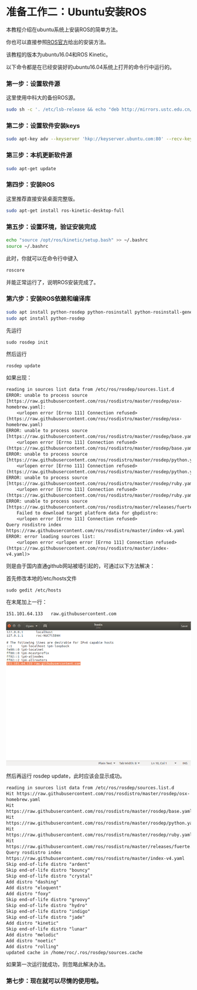 # 准备工作二：Ubuntu安装ROS

本教程介绍在ubuntu系统上安装ROS的简单方法。

你也可以直接参照[ROS官方](http://wiki.ros.org/kinetic/Installation/Ubuntu)给出的安装方法。

该教程的版本为ubuntu16.04和ROS Kinetic。

以下命令都是在已经安装好的ubuntu16.04系统上打开的命令行中运行的。

### 第一步：设置软件源

这里使用中科大的备份ROS源。

```bash
sudo sh -c '. /etc/lsb-release && echo "deb http://mirrors.ustc.edu.cn/ros/ubuntu/ `lsb_release -cs` main" > /etc/apt/sources.list.d/ros-latest.list'
```

### 第二步：设置软件安装keys

```bash
sudo apt-key adv --keyserver 'hkp://keyserver.ubuntu.com:80' --recv-key C1CF6E31E6BADE8868B172B4F42ED6FBAB17C654
```

### 第三步：本机更新软件源

```bash
sudo apt-get update
```

### 第四步：安装ROS

这里推荐直接安装桌面完整版。

```bash
sudo apt-get install ros-kinetic-desktop-full
```

### 第五步：设置环境，验证安装完成

```bash
echo "source /opt/ros/kinetic/setup.bash" >> ~/.bashrc
source ~/.bashrc
```

此时，你就可以在命令行中键入

```bash
roscore
```

并能正常运行了，说明ROS安装完成了。

### 第六步：安装ROS依赖和编译库

```bash
sudo apt install python-rosdep python-rosinstall python-rosinstall-generator python-wstool build-essential
sudo apt install python-rosdep
```

先运行

```
sudo rosdep init
```

然后运行

```
rosdep update
```

如果出现：

```
reading in sources list data from /etc/ros/rosdep/sources.list.d
ERROR: unable to process source [https://raw.githubusercontent.com/ros/rosdistro/master/rosdep/osx-homebrew.yaml]:
	<urlopen error [Errno 111] Connection refused> (https://raw.githubusercontent.com/ros/rosdistro/master/rosdep/osx-homebrew.yaml)
ERROR: unable to process source [https://raw.githubusercontent.com/ros/rosdistro/master/rosdep/base.yaml]:
	<urlopen error [Errno 111] Connection refused> (https://raw.githubusercontent.com/ros/rosdistro/master/rosdep/base.yaml)
ERROR: unable to process source [https://raw.githubusercontent.com/ros/rosdistro/master/rosdep/python.yaml]:
	<urlopen error [Errno 111] Connection refused> (https://raw.githubusercontent.com/ros/rosdistro/master/rosdep/python.yaml)
ERROR: unable to process source [https://raw.githubusercontent.com/ros/rosdistro/master/rosdep/ruby.yaml]:
	<urlopen error [Errno 111] Connection refused> (https://raw.githubusercontent.com/ros/rosdistro/master/rosdep/ruby.yaml)
ERROR: unable to process source [https://raw.githubusercontent.com/ros/rosdistro/master/releases/fuerte.yaml]:
	Failed to download target platform data for gbpdistro:
	<urlopen error [Errno 111] Connection refused>
Query rosdistro index https://raw.githubusercontent.com/ros/rosdistro/master/index-v4.yaml
ERROR: error loading sources list:
	<urlopen error <urlopen error [Errno 111] Connection refused> (https://raw.githubusercontent.com/ros/rosdistro/master/index-v4.yaml)>

```

则是由于国内直通github网站被墙引起的，可通过以下方法解决：

首先修改本地的/etc/hosts文件

```
sudo gedit /etc/hosts
```

在末尾加上一行：

```
151.101.64.133   raw.githubusercontent.com
```

![](imgs/host.png)

然后再运行 rosdep update，此时应该会显示成功。

```
reading in sources list data from /etc/ros/rosdep/sources.list.d
Hit https://raw.githubusercontent.com/ros/rosdistro/master/rosdep/osx-homebrew.yaml
Hit https://raw.githubusercontent.com/ros/rosdistro/master/rosdep/base.yaml
Hit https://raw.githubusercontent.com/ros/rosdistro/master/rosdep/python.yaml
Hit https://raw.githubusercontent.com/ros/rosdistro/master/rosdep/ruby.yaml
Hit https://raw.githubusercontent.com/ros/rosdistro/master/releases/fuerte.yaml
Query rosdistro index https://raw.githubusercontent.com/ros/rosdistro/master/index-v4.yaml
Skip end-of-life distro "ardent"
Skip end-of-life distro "bouncy"
Skip end-of-life distro "crystal"
Add distro "dashing"
Add distro "eloquent"
Add distro "foxy"
Skip end-of-life distro "groovy"
Skip end-of-life distro "hydro"
Skip end-of-life distro "indigo"
Skip end-of-life distro "jade"
Add distro "kinetic"
Skip end-of-life distro "lunar"
Add distro "melodic"
Add distro "noetic"
Add distro "rolling"
updated cache in /home/roc/.ros/rosdep/sources.cache
```

如果第一次运行就成功，则忽略此解决办法。

### 第七步：现在就可以尽情的使用啦。